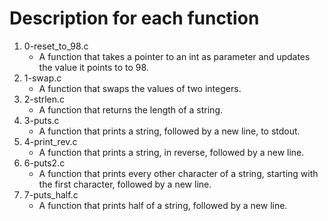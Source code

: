 # Description for each function
1. 0-reset_to_98.c
   * A function that takes a pointer to an int as parameter and updates the value it points to to 98.
2. 1-swap.c
   * A function that swaps the values of two integers.
3. 2-strlen.c
   * A function that returns the length of a string.
4. 3-puts.c
   * A function that prints a string, followed by a new line, to stdout.
5. 4-print_rev.c
   * A function that prints a string, in reverse, followed by a new line.
6. 6-puts2.c
   * A function that prints every other character of a string, starting with the first character, followed by a new line.
7. 7-puts_half.c
   * A function that prints half of a string, followed by a new line.
